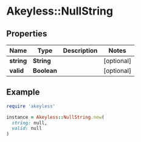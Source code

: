 # Akeyless::NullString

## Properties

| Name | Type | Description | Notes |
| ---- | ---- | ----------- | ----- |
| **string** | **String** |  | [optional] |
| **valid** | **Boolean** |  | [optional] |

## Example

```ruby
require 'akeyless'

instance = Akeyless::NullString.new(
  string: null,
  valid: null
)
```

